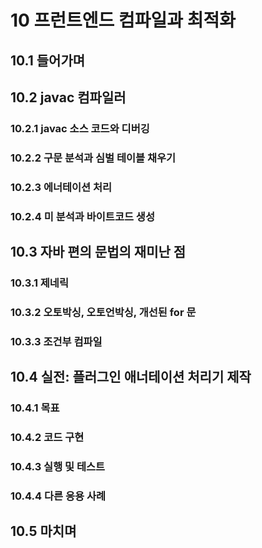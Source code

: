 # 10 프런트엔드 컴파일과 최적화

## 10.1 들어가며

## 10.2 javac 컴파일러

### 10.2.1 javac 소스 코드와 디버깅

### 10.2.2 구문 분석과 심벌 테이블 채우기

### 10.2.3 에너테이션 처리

### 10.2.4 미 분석과 바이트코드 생성

## 10.3 자바 편의 문법의 재미난 점

### 10.3.1 제네릭

### 10.3.2 오토박싱, 오토언박싱, 개선된 for 문

### 10.3.3 조건부 컴파일

## 10.4 실전: 플러그인 애너테이션 처리기 제작

### 10.4.1 목표

### 10.4.2 코드 구현

### 10.4.3 실행 및 테스트

### 10.4.4 다른 응용 사례

## 10.5 마치며
